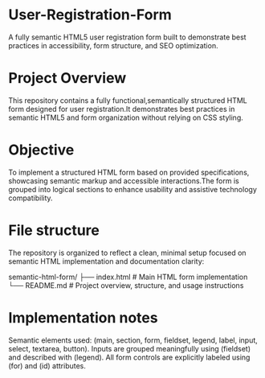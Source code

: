 # User-Registration-Form
A fully semantic HTML5 user registration form built to demonstrate best practices in accessibility, form structure, and SEO optimization.

# Project Overview
This repository contains a fully functional,semantically structured HTML form designed for user registration.It demonstrates best practices in semantic HTML5 and  form organization without relying on CSS styling.

# Objective
To implement a structured HTML form based on provided specifications, showcasing semantic markup and accessible interactions.The form is grouped into logical sections to enhance usability and assistive technology compatibility.

# File structure
The repository is organized to reflect a clean, minimal setup focused on semantic HTML implementation and documentation clarity:

semantic-html-form/
├── index.html   # Main HTML form implementation
└── README.md    # Project overview, structure, and usage instructions

# Implementation notes
Semantic elements used:  (main, section, form, fieldset, legend, label, input, select, textarea, button).
Inputs are grouped meaningfully using  (fieldset) and described with  (legend). 
All form controls are explicitly labeled using (for) and (id) attributes.
 
